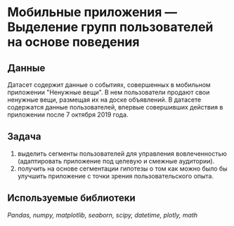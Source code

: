 # Мобильные приложения — Выделение групп пользователей на основе поведения


## Данные

Датасет содержит данные о событиях, совершенных в мобильном приложении "Ненужные вещи". В нем пользователи продают свои ненужные вещи, размещая их на доске объявлений. В датасете содержатся данные пользователей, впервые совершивших действия в приложении после 7 октября 2019 года.


## Задача

1. выделить сегменты пользователей для управления вовлеченностью (адаптировать приложение под целевую и смежные аудитории).
2. получить на основе сегментации гипотезы о том как можно было бы улучшить приложение с точки зрения пользовательского опыта.

## Используемые библиотеки
*Pandas, numpy, matplotlib, seaborn, scipy, datetime, plotly, math*


